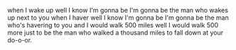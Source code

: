 when I wake up
well I know I'm gonna be I'm gonna be the man who wakes up next to you
when I haver well I know I'm gonna be I'm gonna be the man who's havering to you
and I would walk 500 miles well I would walk 500 more just to be the man who walked a thousand miles to fall down at your do-o-or.